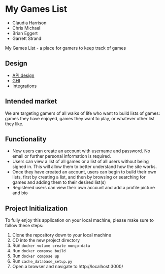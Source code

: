 # My Games List

- Claudia Harrison
- Chris Michael
- Brian Eggert
- Garrett Strand

My Games List - a place for gamers to keep track of games

## Design

- [API design](docs/apis.md)
- [GHI](docs/ghi.md)
- [Integrations](docs/integrations.md)

## Intended market

We are targeting gamers of all walks of life who want to build lists of games: games they have enjoyed, games they want to play, or whatever other list they like.

## Functionality

- New users can create an account with username and password. No email or further personal information is required.
- Users can view a list of all games or a list of all users without being signed in. This will allow them to better understand how the site works.
- Once they have created an account, users can begin to build their own lists, first by creating a list, and then by browsing or searching for games and adding them to their desired list(s)
- Registered users can view their own account and add a profile picture and bio

## Project Initialization

To fully enjoy this application on your local machine, please make sure to follow these steps:

1. Clone the repository down to your local machine
2. CD into the new project directory
3. Run `docker volume create mongo-data`
4. Run `docker compose build`
5. Run `docker compose up`
6. Run `cache_database_setup.py`
7. Open a browser and navigate to http://localhost:3000/
